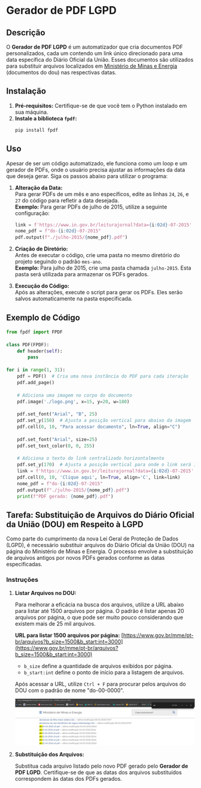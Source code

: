 # Gerador de PDF LGPD

## Descrição

O **Gerador de PDF LGPD** é um automatizador que cria documentos PDF personalizados, cada um contendo um link único direcionado para uma data específica do Diário Oficial da União. Esses documentos são utilizados para substituir arquivos localizados em [Ministério de Minas e Energia](https://www.gov.br/mme/pt-br/arquivos) (documentos do dou) nas respectivas datas.

## Instalação

1. **Pré-requisitos:** Certifique-se de que você tem o Python instalado em sua máquina.
2. **Instale a biblioteca `fpdf`:**
    ```bash
    pip install fpdf
    ```

## Uso

Apesar de ser um código automatizado, ele funciona como um loop e um gerador de PDFs, onde o usuário precisa ajustar as informações da data que deseja gerar. Siga os passos abaixo para utilizar o programa:

1. **Alteração da Data:**  
   Para gerar PDFs de um mês e ano específicos, edite as linhas `24`, `26`, e `27` do código para refletir a data desejada.  
   **Exemplo:** Para gerar PDFs de julho de 2015, utilize a seguinte configuração:
    ```python
    link = f'https://www.in.gov.br/leiturajornal?data={i:02d}-07-2015'
    nome_pdf = f"do-{i:02d}-07-2015"
    pdf.output(f"./julho-2015/{nome_pdf}.pdf")
    ```

2. **Criação de Diretório:**  
   Antes de executar o código, crie uma pasta no mesmo diretório do projeto seguindo o padrão `mes-ano`.  
   **Exemplo:** Para julho de 2015, crie uma pasta chamada `julho-2015`. Esta pasta será utilizada para armazenar os PDFs gerados.

3. **Execução do Código:**  
   Após as alterações, execute o script para gerar os PDFs. Eles serão salvos automaticamente na pasta especificada.

## Exemplo de Código

```python
from fpdf import FPDF

class PDF(FPDF):
    def header(self):
        pass  

for i in range(1, 31):
    pdf = PDF()  # Cria uma nova instância do PDF para cada iteração
    pdf.add_page()

    # Adiciona uma imagem no corpo do documento
    pdf.image('./logo.png', x=15, y=20, w=180)

    pdf.set_font("Arial", "B", 25)
    pdf.set_y(150)  # Ajusta a posição vertical para abaixo da imagem
    pdf.cell(0, 10, "Para acessar documento", ln=True, align="C")

    pdf.set_font("Arial", size=25)
    pdf.set_text_color(0, 0, 255)

    # Adiciona o texto do link centralizado horizontalmente
    pdf.set_y(170)  # Ajusta a posição vertical para onde o link será inserido
    link = f'https://www.in.gov.br/leiturajornal?data={i:02d}-07-2015'
    pdf.cell(0, 10, 'Clique aqui', ln=True, align='C', link=link)
    nome_pdf = f"do-{i:02d}-07-2015"
    pdf.output(f"./julho-2015/{nome_pdf}.pdf")
    print(f"PDF gerado: {nome_pdf}.pdf")
```
## Tarefa: Substituição de Arquivos do Diário Oficial da União (DOU) em Respeito à LGPD

Como parte do cumprimento da nova Lei Geral de Proteção de Dados (LGPD), é necessário substituir arquivos do Diário Oficial da União (DOU) na página do Ministério de Minas e Energia. O processo envolve a substituição de arquivos antigos por novos PDFs gerados conforme as datas especificadas.

### Instruções

1. **Listar Arquivos no DOU:**

   Para melhorar a eficácia na busca dos arquivos, utilize a URL abaixo para listar até 1500 arquivos por página. O padrão é listar apenas 20 arquivos por página, o que pode ser muito pouco considerando que existem mais de 25 mil arquivos.

   **URL para listar 1500 arquivos por página:**
   [https://www.gov.br/mme/pt-br/arquivos?b_size=1500&b_start:int=3000](https://www.gov.br/mme/pt-br/arquivos?b_size=1500&b_start:int=3000)

   - `b_size` define a quantidade de arquivos exibidos por página.
   - `b_start:int` define o ponto de início para a listagem de arquivos.

   Após acessar a URL, utilize `Ctrl + F` para procurar pelos arquivos do DOU com o padrão de nome "do-00-0000".

   ![listando 1500 arquivos e procurando por do-](listar.jpeg)

2. **Substituição dos Arquivos:**

   Substitua cada arquivo listado pelo novo PDF gerado pelo **Gerador de PDF LGPD**. Certifique-se de que as datas dos arquivos substituídos correspondem às datas dos PDFs gerados.
